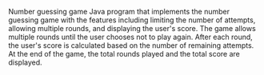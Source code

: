Number guessing game
Java program that implements the number guessing game with the features including limiting the number of attempts, allowing multiple rounds, and displaying the user's score.
The game allows multiple rounds until the user chooses not to play again.
After each round, the user's score is calculated based on the number of remaining attempts.
At the end of the game, the total rounds played and the total score are displayed.

